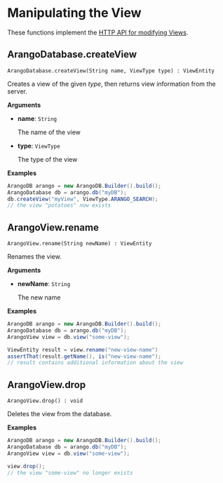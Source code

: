 # Manipulating the View

These functions implement the
[HTTP API for modifying Views](https://www.arangodb.com/docs/devel/http/views.html).

## ArangoDatabase.createView

`ArangoDatabase.createView(String name, ViewType type) : ViewEntity`

Creates a view of the given _type_, then returns view information from the server.

**Arguments**

- **name**: `String`

  The name of the view

- **type**: `ViewType`

  The type of the view

**Examples**

```Java
ArangoDB arango = new ArangoDB.Builder().build();
ArangoDatabase db = arango.db("myDB");
db.createView("myView", ViewType.ARANGO_SEARCH);
// the view "potatoes" now exists
```

## ArangoView.rename

`ArangoView.rename(String newName) : ViewEntity`

Renames the view.

**Arguments**

- **newName**: `String`

  The new name

**Examples**

```Java
ArangoDB arango = new ArangoDB.Builder().build();
ArangoDatabase db = arango.db("myDB");
ArangoView view = db.view("some-view");

ViewEntity result = view.rename("new-view-name")
assertThat(result.getName(), is("new-view-name");
// result contains additional information about the view
```

## ArangoView.drop

`ArangoView.drop() : void`

Deletes the view from the database.

**Examples**

```Java
ArangoDB arango = new ArangoDB.Builder().build();
ArangoDatabase db = arango.db("myDB");
ArangoView view = db.view("some-view");

view.drop();
// the view "some-view" no longer exists
```
